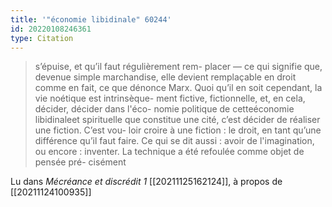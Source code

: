 ```yaml
---
title: '"économie libidinale" 60244'
id: 20220108246361
type: Citation
---
```


> s’épuise, et qu’il faut régulièrement rem- placer — ce qui signifie que, devenue simple marchandise, elle devient remplaçable en droit comme en fait, ce que dénonce Marx. Quoi qu’il en soit cependant, la vie noétique est intrinsèque- ment fictive, fictionnelle, et, en cela, décider, décider dans l'éco- nomie politique de cetteéconomie libidinaleet spirituelle que constitue une cité, c’est décider de réaliser une fiction. C’est vou- loir croire à une fiction : le droit, en tant qu’une différence qu’il faut faire. Ce qui se dit aussi : avoir de l'imagination, ou encore : inventer. La technique a été refoulée comme objet de pensée pré- cisément

Lu dans *Mécréance et discrédit 1* [[20211125162124]], à propos de [[20211124100935]]